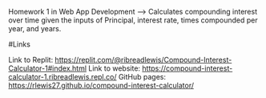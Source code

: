 Homework 1 in Web App Development --> Calculates compounding interest over time given the inputs of Principal, interest rate, times compounded per year, and years.

#Links

Link to Replit: https://replit.com/@ribreadlewis/Compound-Interest-Calculator-1#index.html
Link to website: https://compound-interest-calculator-1.ribreadlewis.repl.co/
GitHub pages: https://rlewis27.github.io/compound-interest-calculator/
